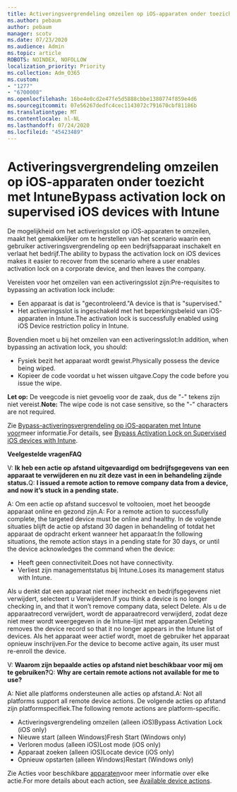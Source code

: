 ```yaml
---
title: Activeringsvergrendeling omzeilen op iOS-apparaten onder toezicht met Intune
ms.author: pebaum
author: pebaum
manager: scotv
ms.date: 07/23/2020
ms.audience: Admin
ms.topic: article
ROBOTS: NOINDEX, NOFOLLOW
localization_priority: Priority
ms.collection: Adm_O365
ms.custom:
- "1277"
- "6700008"
ms.openlocfilehash: 16be4e0cd2e47fe5d5888cbbe1380774f859e4d6
ms.sourcegitcommit: 07e56267dedfc4cec1143072c791670cbf81186b
ms.translationtype: MT
ms.contentlocale: nl-NL
ms.lasthandoff: 07/24/2020
ms.locfileid: "45423489"
---
```

# <a name="bypass-activation-lock-on-supervised-ios-devices-with-intune"></a><span data-ttu-id="80f11-102">Activeringsvergrendeling omzeilen op iOS-apparaten onder toezicht met Intune</span><span class="sxs-lookup"><span data-stu-id="80f11-102">Bypass activation lock on supervised iOS devices with Intune</span></span>

<span data-ttu-id="80f11-103">De mogelijkheid om het activeringsslot op iOS-apparaten te omzeilen, maakt het gemakkelijker om te herstellen van het scenario waarin een gebruiker activeringsvergrendeling op een bedrijfsapparaat inschakelt en verlaat het bedrijf.</span><span class="sxs-lookup"><span data-stu-id="80f11-103">The ability to bypass the activation lock on iOS devices makes it easier to recover from the scenario where a user enables activation lock on a corporate device, and then leaves the company.</span></span>

<span data-ttu-id="80f11-104">Vereisten voor het omzeilen van een activeringsslot zijn:</span><span class="sxs-lookup"><span data-stu-id="80f11-104">Pre-requisites to bypassing an activation lock include:</span></span>

- <span data-ttu-id="80f11-105">Een apparaat is dat is "gecontroleerd."</span><span class="sxs-lookup"><span data-stu-id="80f11-105">A device is that is "supervised."</span></span>
- <span data-ttu-id="80f11-106">Het activeringsslot is ingeschakeld met het beperkingsbeleid van iOS-apparaten in Intune.</span><span class="sxs-lookup"><span data-stu-id="80f11-106">The activation lock is successfully enabled using iOS Device restriction policy in Intune.</span></span>

<span data-ttu-id="80f11-107">Bovendien moet u bij het omzeilen van een activeringsslot:</span><span class="sxs-lookup"><span data-stu-id="80f11-107">In addition, when bypassing an activation lock, you should:</span></span>

- <span data-ttu-id="80f11-108">Fysiek bezit het apparaat wordt gewist.</span><span class="sxs-lookup"><span data-stu-id="80f11-108">Physically possess the device being wiped.</span></span>
- <span data-ttu-id="80f11-109">Kopieer de code voordat u het wissen uitgave.</span><span class="sxs-lookup"><span data-stu-id="80f11-109">Copy the code before you issue the wipe.</span></span>

<span data-ttu-id="80f11-110">**Let op:** De veegcode is niet gevoelig voor de zaak, dus de "-" tekens zijn niet vereist.</span><span class="sxs-lookup"><span data-stu-id="80f11-110">**Note:** The wipe code is not case sensitive, so the "-" characters are not required.</span></span>

<span data-ttu-id="80f11-111">Zie [Bypass-activeringsvergrendeling op iOS-apparaten met Intune voor](https://docs.microsoft.com/intune/device-activation-lock-bypass)meer informatie.</span><span class="sxs-lookup"><span data-stu-id="80f11-111">For details, see [Bypass Activation Lock on Supervised iOS devices with Intune](https://docs.microsoft.com/intune/device-activation-lock-bypass).</span></span>

<span data-ttu-id="80f11-112">**Veelgestelde vragen**</span><span class="sxs-lookup"><span data-stu-id="80f11-112">**FAQ**</span></span>

<span data-ttu-id="80f11-113">V: **Ik heb een actie op afstand uitgevaardigd om bedrijfsgegevens van een apparaat te verwijderen en nu zit deze vast in een in behandeling zijnde status.**</span><span class="sxs-lookup"><span data-stu-id="80f11-113">Q: **I issued a remote action to remove company data from a device, and now it’s stuck in a pending state.**</span></span>

<span data-ttu-id="80f11-114">A: Om een actie op afstand succesvol te voltooien, moet het beoogde apparaat online en gezond zijn.</span><span class="sxs-lookup"><span data-stu-id="80f11-114">A: For a remote action to successfully complete, the targeted device must be online and healthy.</span></span> <span data-ttu-id="80f11-115">In de volgende situaties blijft de actie op afstand 30 dagen in behandeling of totdat het apparaat de opdracht erkent wanneer het apparaat:</span><span class="sxs-lookup"><span data-stu-id="80f11-115">In the following situations, the remote action stays in a pending state for 30 days, or until the device acknowledges the command when the device:</span></span>

- <span data-ttu-id="80f11-116">Heeft geen connectiviteit.</span><span class="sxs-lookup"><span data-stu-id="80f11-116">Does not have connectivity.</span></span>
- <span data-ttu-id="80f11-117">Verliest zijn managementstatus bij Intune.</span><span class="sxs-lookup"><span data-stu-id="80f11-117">Loses its management status with Intune.</span></span>

<span data-ttu-id="80f11-118">Als u denkt dat een apparaat niet meer incheckt en bedrijfsgegevens niet verwijdert, selecteert u Verwijderen.</span><span class="sxs-lookup"><span data-stu-id="80f11-118">If you think a device is no longer checking in, and that it won’t remove company data, select Delete.</span></span> <span data-ttu-id="80f11-119">Als u de apparaatrecord verwijdert, wordt de apparaatrecord verwijderd, zodat deze niet meer wordt weergegeven in de Intune-lijst met apparaten.</span><span class="sxs-lookup"><span data-stu-id="80f11-119">Deleting removes the device record so that it no longer appears in the Intune list of devices.</span></span> <span data-ttu-id="80f11-120">Als het apparaat weer actief wordt, moet de gebruiker het apparaat opnieuw inschrijven.</span><span class="sxs-lookup"><span data-stu-id="80f11-120">For the device to become active again, its user must re-enroll the device.</span></span>

<span data-ttu-id="80f11-121">V: **Waarom zijn bepaalde acties op afstand niet beschikbaar voor mij om te gebruiken?**</span><span class="sxs-lookup"><span data-stu-id="80f11-121">Q: **Why are certain remote actions not available for me to use?**</span></span>

<span data-ttu-id="80f11-122">A: Niet alle platforms ondersteunen alle acties op afstand.</span><span class="sxs-lookup"><span data-stu-id="80f11-122">A: Not all platforms support all remote device actions.</span></span> <span data-ttu-id="80f11-123">De volgende acties op afstand zijn platformspecifiek.</span><span class="sxs-lookup"><span data-stu-id="80f11-123">The following remote actions are platform-specific.</span></span>

- <span data-ttu-id="80f11-124">Activeringsvergrendeling omzeilen (alleen iOS)</span><span class="sxs-lookup"><span data-stu-id="80f11-124">Bypass Activation Lock (iOS only)</span></span>
- <span data-ttu-id="80f11-125">Nieuwe start (alleen Windows)</span><span class="sxs-lookup"><span data-stu-id="80f11-125">Fresh Start (Windows only)</span></span>
- <span data-ttu-id="80f11-126">Verloren modus (alleen iOS)</span><span class="sxs-lookup"><span data-stu-id="80f11-126">Lost mode (iOS only)</span></span>
- <span data-ttu-id="80f11-127">Apparaat zoeken (alleen iOS)</span><span class="sxs-lookup"><span data-stu-id="80f11-127">Locate device (iOS only)</span></span>
- <span data-ttu-id="80f11-128">Opnieuw opstarten (alleen Windows)</span><span class="sxs-lookup"><span data-stu-id="80f11-128">Restart (Windows only)</span></span>

<span data-ttu-id="80f11-129">Zie Acties voor beschikbare [apparaten](https://docs.microsoft.com/intune/device-management#available-device-actions)voor meer informatie over elke actie.</span><span class="sxs-lookup"><span data-stu-id="80f11-129">For more details about each action, see [Available device actions](https://docs.microsoft.com/intune/device-management#available-device-actions).</span></span>